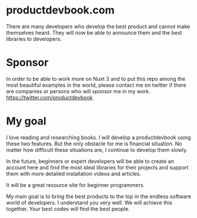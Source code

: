 # productdevbook.com
There are many developers who develop the best product and cannot make themselves heard. They will now be able to announce them and the best libraries to developers.

# Sponsor

In order to be able to work more on Nuxt 3 and to put this repo among the most beautiful examples in the world, please contact me on twitter if there are companies or persons who will sponsor me in my work.
https://twitter.com/productdevbook

# My goal

I love reading and researching books. I will develop a productdevbook using these two features. But the only obstacle for me is financial situation. No matter how difficult these situations are, I continue to develop them slowly.

In the future, beginners or expert developers will be able to create an account here and find the most ideal libraries for their projects and support them with more detailed installation videos and articles.

It will be a great resource site for beginner programmers.

My main goal is to bring the best products to the top in the endless software world of developers. I understand you very well. We will achieve this together. Your best codes will find the best people.
